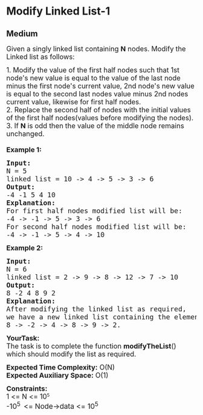 # Modify Linked List-1
## Medium
<div class="problems_problem_content__Xm_eO"><p><span style="font-size: 18px;">Given a singly linked list containing&nbsp;<strong>N</strong>&nbsp;nodes. Modify the Linked list as follows:</span></p>
<p><span style="font-size: 18px;">1. Modify the value of the first half nodes such that 1st node's&nbsp;new value is equal to the value of the last node minus the first node's current value, 2nd node's new value is equal to the second last nodes value minus 2nd nodes current value, likewise for first half nodes.<br>2. Replace the second half of nodes with the initial values of the first half nodes(values before modifying the nodes).<br>3. If&nbsp;<strong>N</strong>&nbsp;is odd then the value of the middle node remains unchanged.<br><br><strong>Example 1:</strong></span></p>
<pre><span style="font-size: 18px;"><strong>Input:</strong>
N = 5
linked list = 10 -&gt; 4 -&gt; 5 -&gt; 3 -&gt; 6</span>
<span style="font-size: 18px;"><strong>Output:
</strong>-4 -1 5 4 10
<strong>Explanation:
</strong>For first half nodes modified list will be:
-4 -&gt; -1 -&gt; 5 -&gt; 3 -&gt; 6
For second half nodes modified list will be:
-4 -&gt; -1 -&gt; 5 -&gt; 4 -&gt; 10</span>
</pre>
<p><span style="font-size: 18px;"><strong>Example 2:</strong></span></p>
<pre><span style="font-size: 18px;"><strong>Input:</strong>
N = 6
linked list = 2 -&gt; 9 -&gt; 8 -&gt; 12 -&gt; 7 -&gt; 10</span>
<span style="font-size: 18px;"><strong>Output:</strong>
8 -2 4 8 9 2</span>
<span style="font-size: 18px;"><strong>Explanation:
</strong>After modifying the linked list as required,
we have a new linked list containing the elements as
8 -&gt; -2 -&gt; 4 -&gt; 8 -&gt; 9 -&gt; 2.</span></pre>
<p><span style="font-size: 18px;"><strong>YourTask:</strong><br>The task is to complete the function&nbsp;<strong>modifyTheList</strong>() which should modify the list as required.</span></p>
<p><span style="font-size: 18px;"><strong>Expected Time Complexity:</strong>&nbsp;O(N)<br><strong>Expected Auxiliary Space:</strong>&nbsp;O(1)</span></p>
<p><span style="font-size: 18px;"><strong>Constraints:</strong><br>1 &lt;= N &lt;=&nbsp;</span><span style="font-size: 18px;">10</span><sup>5</sup><br><span style="font-size: 14pt;">-10<sup>5&nbsp; </sup>&lt;= Node-&gt;data &lt;= 10<sup>5</sup></span></p></div>